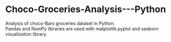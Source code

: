 # Choco-Groceries-Analysis---Python
Analysis of choco-Bars groceries dataset in Python.  
Pandas and NumPy libraries are used with matplotlib.pyplot and seaborn visualization library.
